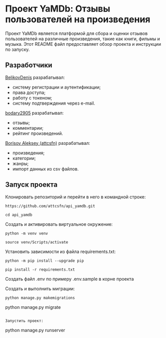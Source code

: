 # Проект YaMDb: Отзывы пользователей на произведения

Проект YaMDb является платформой для сбора и оценки отзывов пользователей на различные произведения, такие как книги, фильмы и музыка. Этот README файл предоставляет обзор проекта и инструкции по запуску.

## Разработчики

[BelikovDenis](https://github.com/BelikovDenis) разрабатывал:
  - систему регистрации и аутентификации;
  - права доступа;
  - работу с токеном;
  - систему подтверждения через e-mail.

[bodary2905](https://github.com/bodary2905) разрабатывал:
  - отзывы;
  - комментарии;
  - рейтинг произведений.

[Borisov Aleksey (attcsfn)](https://github.com/attcsfn) разрабатывал:
  - произведения;
  - категории;
  - жанры;
  - импорт данных из csv файлов.


## Запуск проекта

Клонировать репозиторий и перейти в него в командной строке:

```
https://github.com/attcsfn/api_yamdb.git
```

```
cd api_yamdb
```

Создать и активировать виртуальное окружение:

```
python -m venv venv
```

```
source venv/Scripts/activate
```

Установить зависимости из файла requirements.txt:

```
python -m pip install --upgrade pip
```

```
pip install -r requirements.txt
```

Создать файл .env по примеру .env.sample в корне проекта


Создать и выполнить миграции:
```
python manage.py makemigrations
```
python manage.py migrate
```

Запустить проект:

```
python manage.py runserver
```
